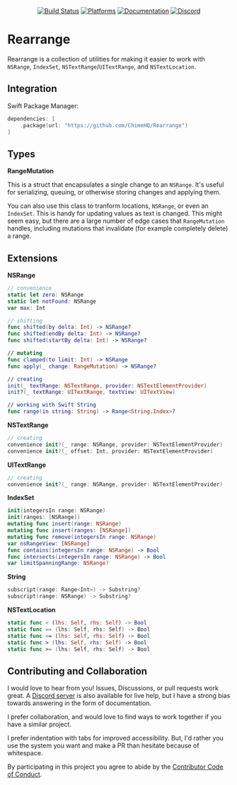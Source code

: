 <div align="center">

[![Build Status][build status badge]][build status]
[![Platforms][platforms badge]][platforms]
[![Documentation][documentation badge]][documentation]
[![Discord][discord badge]][discord]

</div>

# Rearrange

Rearrange is a collection of utilities for making it easier to work with `NSRange`, `IndexSet`, `NSTextRange`/`UITextRange`, and `NSTextLocation`.

## Integration

Swift Package Manager:

```swift
dependencies: [
    .package(url: "https://github.com/ChimeHQ/Rearrange")
]
```

## Types

**RangeMutation**

This is a struct that encapsulates a single change to an `NSRange`. It's useful for serializing, queuing, or otherwise storing changes and applying them.

You can also use this class to tranform locations, `NSRange`, or even an `IndexSet`. This is handy for updating values as text is changed. This might seem easy, but there are a large number of edge cases that `RangeMutation` handles, including mutations that invalidate (for example completely delete) a range. 

## Extensions

**NSRange**

```swift
// convenience
static let zero: NSRange
static let notFound: NSRange
var max: Int

// shifting
func shifted(by delta: Int) -> NSRange?
func shifted(endBy delta: Int) -> NSRange?
func shifted(startBy delta: Int) -> NSRange?

// mutating
func clamped(to limit: Int) -> NSRange
func apply(_ change: RangeMutation) -> NSRange?

// creating
init(_ textRange: NSTextRange, provider: NSTextElementProvider)
init?(_ textRange: UITextRange, textView: UITextView)

// working with Swift String
func range(in string: String) -> Range<String.Index>?
```

**NSTextRange**

```swift
// creating
convenience init?(_ range: NSRange, provider: NSTextElementProvider)
convenience init?(_ offset: Int, provider: NSTextElementProvider)
```

**UITextRange**

```swift
// creating
convenience init?(_ range: NSRange, provider: NSTextElementProvider)
```

**IndexSet**

```swift
init(integersIn range: NSRange)
init(ranges: [NSRange])
mutating func insert(range: NSRange)
mutating func insert(ranges: [NSRange])
mutating func remove(integersIn range: NSRange)
var nsRangeView: [NSRange]
func contains(integersIn range: NSRange) -> Bool
func intersects(integersIn range: NSRange) -> Bool
var limitSpanningRange: NSRange?
```

**String**

```swift
subscript(range: Range<Int>) -> Substring?
subscript(range: NSRange) -> Substring?
```

**NSTextLocation**

```swift
static func < (lhs: Self, rhs: Self) -> Bool
static func == (lhs: Self, rhs: Self) -> Bool
static func <= (lhs: Self, rhs: Self) -> Bool
static func > (lhs: Self, rhs: Self) -> Bool
static func >= (lhs: Self, rhs: Self) -> Bool
```

## Contributing and Collaboration

I would love to hear from you! Issues, Discussions, or pull requests work great. A [Discord server][discord] is also available for live help, but I have a strong bias towards answering in the form of documentation.

I prefer collaboration, and would love to find ways to work together if you have a similar project.

I prefer indentation with tabs for improved accessibility. But, I'd rather you use the system you want and make a PR than hesitate because of whitespace.

By participating in this project you agree to abide by the [Contributor Code of Conduct](CODE_OF_CONDUCT.md).

[build status]: https://github.com/ChimeHQ/Rearrange/actions
[build status badge]: https://github.com/ChimeHQ/Rearrange/workflows/CI/badge.svg
[platforms]: https://swiftpackageindex.com/ChimeHQ/Rearrange
[platforms badge]: https://img.shields.io/endpoint?url=https%3A%2F%2Fswiftpackageindex.com%2Fapi%2Fpackages%2FChimeHQ%2FRearrange%2Fbadge%3Ftype%3Dplatforms
[documentation]: https://swiftpackageindex.com/ChimeHQ/Rearrange/main/documentation
[documentation badge]: https://img.shields.io/badge/Documentation-DocC-blue
[discord]: https://discord.gg/esFpX6sErJ
[discord badge]: https://img.shields.io/badge/Discord-purple?logo=Discord&label=Chat&color=%235A64EC
